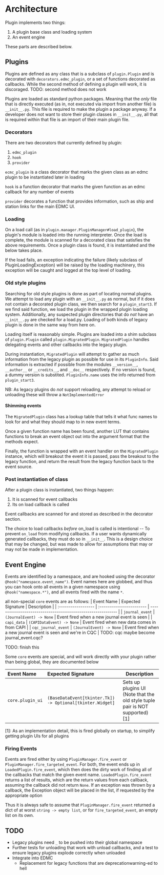 # Architecture

Plugin implements two things:

1. A plugin base class and loading system
2. An event engine

These parts are described below.

## Plugins

Plugins are defined as any class that is a subclass of `plugin.Plugin` and is decorated with `decorators.edmc_plugin`,
or a set of functions decorated as callbacks. While the second method of defining a plugin will work, it is discoraged.
TODO: second method does not work

Plugins are loaded as standard python packages. Meaning that the _only_ file that is directly executed (as in,
not executed via import from another file) is `__init__.py`. This file is required to make the plugin a package anyway.
If a developer does not want to store their plugin classes in `__init__.py`, all that is required within that file is
an import of their main plugin file.

### Decorators

There are two decorators that currently defined by plugin:

1. `edmc_plugin`
2. `hook`
3. `provider`

`ecmc_plugin` is a class decorator that marks the given class as an edmc plugin to be instantiated later in loading

`hook` is a function decorator that marks the given function as an edmc callback for any number of events

`provider` decorates a function that provides information, such as ship and station links for the main EDMC UI.

### Loading

On a load call (as in `plugin.manager.PluginManager#load_plugin`), the plugin's module is loaded into the running
interpreter. Once the load is complete, the module is scanned for a decorated class that satisfies the above requirements.
Once a plugin class is found, it is instantiated and the below takes place.

If the load fails, an exception indicating the failure (likely subclass of PluginLoadingException) will be raised by the
loading machinery, this exception will be caught and logged at the top level of loading.

### Old style plugins

Searching for old style plugins is done as part of locating normal plugins. We attempt to load any plugin with an
`__init__.py` as normal, but if it does not contain a decorated plugin class, we then search for a `plugin_start3`.
If we find said function, we load the plugin in the wrapped plugin loading system. Additionally, any suspected plugin
directories that do _not_ have an `__init__.py` are checked for a load.py. Loading of both kinds of legacy plugin
is done in the same way from here on.

Loading itself is reasonably simple. Plugins are loaded into a shim subclass of `plugin.Plugin` called
`plugin.MigratedPlugin`. `MigratedPlugin` handles delegating events and other callbacks into the legacy plugin.

During instantiation, `MigratedPlugin` will attempt to gather as much information from the legacy plugin as possible for
use in its `PluginInfo`. Said information is extracted if possible from the modules `__version__`,
`__author__` or `__credits__`, and `__doc__` respectively. If no version is found, a dummy version is substited.
`PluginInfo.name` uses the info returned from `plugin_start3`.

NB: As legacy plugins do _not_ support reloading, any attempt to reload or unloading these will throw a
`NotImplementedError`

#### Shimming events

The `MigratedPlugin` class has a lookup table that tells it what func names to look
for and what they should map to in new event terms.

Once a given function name has been found, another LUT that contains functions to break
an event object out into the argument format that the methods expect.

Finally, the function is wrapped with an event handler on the `MigratedPlugin` instance,
which will breakout the event it is passed, pass the breakout to the legacy function, and return the result from the legacy function back to the event source.

### Post instantiation of class

After a plugin class is instantiated, two things happen:

1. It is scanned for event callbacks
2. Its on load callback is called

Event callbacks are scanned for and stored as described in the decorator section.

The choice to load callbacks _before_ on_load is called is intentional -- To prevent `on_load` from modifying callbacks.
If a user wants dynamically generated callbacks, they must do so in `__init__`. This is a design choice that may be
changed, but was made to allow for assumptions that may or may not be made in implementation.

## Event Engine

Events are identified by a namespace, and are hooked using the decorator `@hook("namespace.event_name")`.
Event names here are globbed, and thus you can hook onto all events in a given namespace using `@hook("namespace.*")`,
and all events fired with the name `*`.

all non-special `core` events are as follows:
| Event Name          | Expected Signature        | Description                                                   |
| :------------------ | :------------------------ | ------------------------------------------------------------- |
| `journal_event`     | `(JournalEvent) -> None`  | Event fired when a new journal event is seen                  |
| `capi_data`         | `(CAPIDataEvent) -> None` | Event fired when new data comes in from CAPI                  |
| `cqc_journal_event` | `(JournalEvent) -> None`  | Event fired when a new journal event is seen and we're in CQC |
TODO: cqc maybe become journal_event.cqc?

TODO: finish this

Some `core` events are special, and will work directly with your plugin rather than being global, they are
documented below

| Event Name       | Expected Signature                                        | Description                                                                  |
| :--------------- | :-------------------------------------------------------- | ---------------------------------------------------------------------------- |
| `core.plugin_ui` | `(BaseDataEvent[tkinter.Tk]) -> Optional[tkinter.Widget]` | Sets up plugins UI (Note that the old style tuple pair is NOT supported) [1] |

[1]: As an implementation detail, this is fired globally on startup, to simplify getting plugin UIs for all plugins

### Firing Events

Events are fired either by using `PluginManager.fire_event` or `PluginManager.fire_targeted_event`. For both, the event
ends up in `LoadedPlugin.fire_event`, which then does the dirty work of finding all of the callbacks that match the
given event name. `LoadedPlugin.fire_event` returns a list of results, which are the return values from each callback,
assuming the callback did not return `None`. If an exception was thrown by a callback,
the Exception object will be placed in the list, if requested by the appropriate option

Thus it is always safe to assume that `PluginManager.fire_event` returned a dict of at worst `string -> empty list`, or
for `fire_targeted_event`, an empty list on its own. 

## TODO

- Legacy plugins need `_` to be pushed into their global namespace
- Further tests for unloading that work with unload callbacks, and a test to ensure legacy plugins explode correctly
  when unloaded
- Integrate into EDMC
  - Replacement for legacy functions that are deprecationwarning-ed to hell
